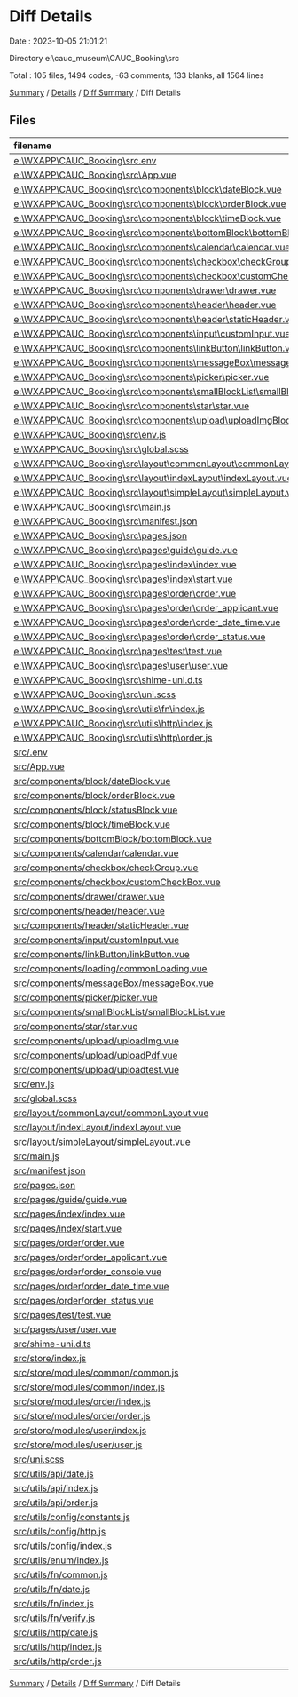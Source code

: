 # Diff Details

Date : 2023-10-05 21:01:21

Directory e:\\cauc_museum\\CAUC_Booking\\src

Total : 105 files,  1494 codes, -63 comments, 133 blanks, all 1564 lines

[Summary](results.md) / [Details](details.md) / [Diff Summary](diff.md) / Diff Details

## Files
| filename | language | code | comment | blank | total |
| :--- | :--- | ---: | ---: | ---: | ---: |
| [e:\WXAPP\CAUC_Booking\src\.env](/e:%5CWXAPP%5CCAUC_Booking%5Csrc%5C.env) | Properties | -2 | 0 | 0 | -2 |
| [e:\WXAPP\CAUC_Booking\src\App.vue](/e:%5CWXAPP%5CCAUC_Booking%5Csrc%5CApp.vue) | Vue | -16 | 0 | -2 | -18 |
| [e:\WXAPP\CAUC_Booking\src\components\block\dateBlock.vue](/e:%5CWXAPP%5CCAUC_Booking%5Csrc%5Ccomponents%5Cblock%5CdateBlock.vue) | Vue | -58 | -82 | -6 | -146 |
| [e:\WXAPP\CAUC_Booking\src\components\block\orderBlock.vue](/e:%5CWXAPP%5CCAUC_Booking%5Csrc%5Ccomponents%5Cblock%5CorderBlock.vue) | Vue | -73 | 0 | -5 | -78 |
| [e:\WXAPP\CAUC_Booking\src\components\block\timeBlock.vue](/e:%5CWXAPP%5CCAUC_Booking%5Csrc%5Ccomponents%5Cblock%5CtimeBlock.vue) | Vue | -52 | 0 | -6 | -58 |
| [e:\WXAPP\CAUC_Booking\src\components\bottomBlock\bottomBlock.vue](/e:%5CWXAPP%5CCAUC_Booking%5Csrc%5Ccomponents%5CbottomBlock%5CbottomBlock.vue) | Vue | -31 | 0 | -3 | -34 |
| [e:\WXAPP\CAUC_Booking\src\components\calendar\calendar.vue](/e:%5CWXAPP%5CCAUC_Booking%5Csrc%5Ccomponents%5Ccalendar%5Ccalendar.vue) | Vue | -130 | 0 | -12 | -142 |
| [e:\WXAPP\CAUC_Booking\src\components\checkbox\checkGroup.vue](/e:%5CWXAPP%5CCAUC_Booking%5Csrc%5Ccomponents%5Ccheckbox%5CcheckGroup.vue) | Vue | -65 | -60 | -5 | -130 |
| [e:\WXAPP\CAUC_Booking\src\components\checkbox\customCheckBox.vue](/e:%5CWXAPP%5CCAUC_Booking%5Csrc%5Ccomponents%5Ccheckbox%5CcustomCheckBox.vue) | Vue | -8 | 0 | -7 | -15 |
| [e:\WXAPP\CAUC_Booking\src\components\drawer\drawer.vue](/e:%5CWXAPP%5CCAUC_Booking%5Csrc%5Ccomponents%5Cdrawer%5Cdrawer.vue) | Vue | -68 | 0 | -8 | -76 |
| [e:\WXAPP\CAUC_Booking\src\components\header\header.vue](/e:%5CWXAPP%5CCAUC_Booking%5Csrc%5Ccomponents%5Cheader%5Cheader.vue) | Vue | -112 | 0 | -11 | -123 |
| [e:\WXAPP\CAUC_Booking\src\components\header\staticHeader.vue](/e:%5CWXAPP%5CCAUC_Booking%5Csrc%5Ccomponents%5Cheader%5CstaticHeader.vue) | Vue | -75 | 0 | -7 | -82 |
| [e:\WXAPP\CAUC_Booking\src\components\input\customInput.vue](/e:%5CWXAPP%5CCAUC_Booking%5Csrc%5Ccomponents%5Cinput%5CcustomInput.vue) | Vue | -52 | 0 | -4 | -56 |
| [e:\WXAPP\CAUC_Booking\src\components\linkButton\linkButton.vue](/e:%5CWXAPP%5CCAUC_Booking%5Csrc%5Ccomponents%5ClinkButton%5ClinkButton.vue) | Vue | -53 | 0 | -5 | -58 |
| [e:\WXAPP\CAUC_Booking\src\components\messageBox\messageBox.vue](/e:%5CWXAPP%5CCAUC_Booking%5Csrc%5Ccomponents%5CmessageBox%5CmessageBox.vue) | Vue | -17 | 0 | -3 | -20 |
| [e:\WXAPP\CAUC_Booking\src\components\picker\picker.vue](/e:%5CWXAPP%5CCAUC_Booking%5Csrc%5Ccomponents%5Cpicker%5Cpicker.vue) | Vue | -105 | 0 | -15 | -120 |
| [e:\WXAPP\CAUC_Booking\src\components\smallBlockList\smallBlockList.vue](/e:%5CWXAPP%5CCAUC_Booking%5Csrc%5Ccomponents%5CsmallBlockList%5CsmallBlockList.vue) | Vue | -60 | 0 | -6 | -66 |
| [e:\WXAPP\CAUC_Booking\src\components\star\star.vue](/e:%5CWXAPP%5CCAUC_Booking%5Csrc%5Ccomponents%5Cstar%5Cstar.vue) | Vue | -16 | 0 | -5 | -21 |
| [e:\WXAPP\CAUC_Booking\src\components\upload\uploadImgBlock.vue](/e:%5CWXAPP%5CCAUC_Booking%5Csrc%5Ccomponents%5Cupload%5CuploadImgBlock.vue) | Vue | -30 | 0 | -3 | -33 |
| [e:\WXAPP\CAUC_Booking\src\env.js](/e:%5CWXAPP%5CCAUC_Booking%5Csrc%5Cenv.js) | JavaScript | 0 | 0 | -2 | -2 |
| [e:\WXAPP\CAUC_Booking\src\global.scss](/e:%5CWXAPP%5CCAUC_Booking%5Csrc%5Cglobal.scss) | SCSS | -7 | 0 | -3 | -10 |
| [e:\WXAPP\CAUC_Booking\src\layout\commonLayout\commonLayout.vue](/e:%5CWXAPP%5CCAUC_Booking%5Csrc%5Clayout%5CcommonLayout%5CcommonLayout.vue) | Vue | -62 | 0 | -5 | -67 |
| [e:\WXAPP\CAUC_Booking\src\layout\indexLayout\indexLayout.vue](/e:%5CWXAPP%5CCAUC_Booking%5Csrc%5Clayout%5CindexLayout%5CindexLayout.vue) | Vue | -186 | -1 | -9 | -196 |
| [e:\WXAPP\CAUC_Booking\src\layout\simpleLayout\simpleLayout.vue](/e:%5CWXAPP%5CCAUC_Booking%5Csrc%5Clayout%5CsimpleLayout%5CsimpleLayout.vue) | Vue | -51 | 0 | -4 | -55 |
| [e:\WXAPP\CAUC_Booking\src\main.js](/e:%5CWXAPP%5CCAUC_Booking%5Csrc%5Cmain.js) | JavaScript | -9 | 0 | -2 | -11 |
| [e:\WXAPP\CAUC_Booking\src\manifest.json](/e:%5CWXAPP%5CCAUC_Booking%5Csrc%5Cmanifest.json) | JSON | -64 | -8 | -1 | -73 |
| [e:\WXAPP\CAUC_Booking\src\pages.json](/e:%5CWXAPP%5CCAUC_Booking%5Csrc%5Cpages.json) | JSON | -97 | 0 | -5 | -102 |
| [e:\WXAPP\CAUC_Booking\src\pages\guide\guide.vue](/e:%5CWXAPP%5CCAUC_Booking%5Csrc%5Cpages%5Cguide%5Cguide.vue) | Vue | -15 | 0 | -3 | -18 |
| [e:\WXAPP\CAUC_Booking\src\pages\index\index.vue](/e:%5CWXAPP%5CCAUC_Booking%5Csrc%5Cpages%5Cindex%5Cindex.vue) | Vue | -196 | 0 | -10 | -206 |
| [e:\WXAPP\CAUC_Booking\src\pages\index\start.vue](/e:%5CWXAPP%5CCAUC_Booking%5Csrc%5Cpages%5Cindex%5Cstart.vue) | Vue | -9 | 0 | -3 | -12 |
| [e:\WXAPP\CAUC_Booking\src\pages\order\order.vue](/e:%5CWXAPP%5CCAUC_Booking%5Csrc%5Cpages%5Corder%5Corder.vue) | Vue | -145 | 0 | -7 | -152 |
| [e:\WXAPP\CAUC_Booking\src\pages\order\order_applicant.vue](/e:%5CWXAPP%5CCAUC_Booking%5Csrc%5Cpages%5Corder%5Corder_applicant.vue) | Vue | -553 | -19 | -33 | -605 |
| [e:\WXAPP\CAUC_Booking\src\pages\order\order_date_time.vue](/e:%5CWXAPP%5CCAUC_Booking%5Csrc%5Cpages%5Corder%5Corder_date_time.vue) | Vue | -506 | -2 | -14 | -522 |
| [e:\WXAPP\CAUC_Booking\src\pages\order\order_status.vue](/e:%5CWXAPP%5CCAUC_Booking%5Csrc%5Cpages%5Corder%5Corder_status.vue) | Vue | -183 | 0 | -8 | -191 |
| [e:\WXAPP\CAUC_Booking\src\pages\test\test.vue](/e:%5CWXAPP%5CCAUC_Booking%5Csrc%5Cpages%5Ctest%5Ctest.vue) | Vue | -57 | 0 | -7 | -64 |
| [e:\WXAPP\CAUC_Booking\src\pages\user\user.vue](/e:%5CWXAPP%5CCAUC_Booking%5Csrc%5Cpages%5Cuser%5Cuser.vue) | Vue | -92 | -1 | -4 | -97 |
| [e:\WXAPP\CAUC_Booking\src\shime-uni.d.ts](/e:%5CWXAPP%5CCAUC_Booking%5Csrc%5Cshime-uni.d.ts) | TypeScript | -5 | 0 | -1 | -6 |
| [e:\WXAPP\CAUC_Booking\src\uni.scss](/e:%5CWXAPP%5CCAUC_Booking%5Csrc%5Cuni.scss) | SCSS | -37 | -26 | -15 | -78 |
| [e:\WXAPP\CAUC_Booking\src\utils\fn\index.js](/e:%5CWXAPP%5CCAUC_Booking%5Csrc%5Cutils%5Cfn%5Cindex.js) | JavaScript | -44 | -2 | -5 | -51 |
| [e:\WXAPP\CAUC_Booking\src\utils\http\index.js](/e:%5CWXAPP%5CCAUC_Booking%5Csrc%5Cutils%5Chttp%5Cindex.js) | JavaScript | -4 | 0 | -1 | -5 |
| [e:\WXAPP\CAUC_Booking\src\utils\http\order.js](/e:%5CWXAPP%5CCAUC_Booking%5Csrc%5Cutils%5Chttp%5Corder.js) | JavaScript | -13 | -1 | -2 | -16 |
| [src/.env](/src/.env) | Properties | 2 | 0 | 0 | 2 |
| [src/App.vue](/src/App.vue) | Vue | 16 | 0 | 2 | 18 |
| [src/components/block/dateBlock.vue](/src/components/block/dateBlock.vue) | Vue | 73 | 0 | 7 | 80 |
| [src/components/block/orderBlock.vue](/src/components/block/orderBlock.vue) | Vue | 73 | 0 | 5 | 78 |
| [src/components/block/statusBlock.vue](/src/components/block/statusBlock.vue) | Vue | 81 | 0 | 4 | 85 |
| [src/components/block/timeBlock.vue](/src/components/block/timeBlock.vue) | Vue | 65 | 0 | 9 | 74 |
| [src/components/bottomBlock/bottomBlock.vue](/src/components/bottomBlock/bottomBlock.vue) | Vue | 31 | 0 | 3 | 34 |
| [src/components/calendar/calendar.vue](/src/components/calendar/calendar.vue) | Vue | 160 | 0 | 10 | 170 |
| [src/components/checkbox/checkGroup.vue](/src/components/checkbox/checkGroup.vue) | Vue | 79 | 0 | 4 | 83 |
| [src/components/checkbox/customCheckBox.vue](/src/components/checkbox/customCheckBox.vue) | Vue | 8 | 0 | 7 | 15 |
| [src/components/drawer/drawer.vue](/src/components/drawer/drawer.vue) | Vue | 74 | 0 | 8 | 82 |
| [src/components/header/header.vue](/src/components/header/header.vue) | Vue | 112 | 0 | 11 | 123 |
| [src/components/header/staticHeader.vue](/src/components/header/staticHeader.vue) | Vue | 75 | 0 | 7 | 82 |
| [src/components/input/customInput.vue](/src/components/input/customInput.vue) | Vue | 57 | 0 | 4 | 61 |
| [src/components/linkButton/linkButton.vue](/src/components/linkButton/linkButton.vue) | Vue | 53 | 0 | 5 | 58 |
| [src/components/loading/commonLoading.vue](/src/components/loading/commonLoading.vue) | Vue | 110 | 1 | 21 | 132 |
| [src/components/messageBox/messageBox.vue](/src/components/messageBox/messageBox.vue) | Vue | 82 | 41 | 11 | 134 |
| [src/components/picker/picker.vue](/src/components/picker/picker.vue) | Vue | 105 | 0 | 13 | 118 |
| [src/components/smallBlockList/smallBlockList.vue](/src/components/smallBlockList/smallBlockList.vue) | Vue | 60 | 0 | 6 | 66 |
| [src/components/star/star.vue](/src/components/star/star.vue) | Vue | 16 | 0 | 5 | 21 |
| [src/components/upload/uploadImg.vue](/src/components/upload/uploadImg.vue) | Vue | 30 | 0 | 3 | 33 |
| [src/components/upload/uploadPdf.vue](/src/components/upload/uploadPdf.vue) | Vue | 43 | 0 | 6 | 49 |
| [src/components/upload/uploadtest.vue](/src/components/upload/uploadtest.vue) | Vue | 30 | 0 | 3 | 33 |
| [src/env.js](/src/env.js) | JavaScript | 0 | 0 | 2 | 2 |
| [src/global.scss](/src/global.scss) | SCSS | 45 | 0 | 11 | 56 |
| [src/layout/commonLayout/commonLayout.vue](/src/layout/commonLayout/commonLayout.vue) | Vue | 62 | 0 | 5 | 67 |
| [src/layout/indexLayout/indexLayout.vue](/src/layout/indexLayout/indexLayout.vue) | Vue | 186 | 1 | 9 | 196 |
| [src/layout/simpleLayout/simpleLayout.vue](/src/layout/simpleLayout/simpleLayout.vue) | Vue | 53 | 0 | 3 | 56 |
| [src/main.js](/src/main.js) | JavaScript | 11 | 0 | 2 | 13 |
| [src/manifest.json](/src/manifest.json) | JSON | 64 | 8 | 1 | 73 |
| [src/pages.json](/src/pages.json) | JSON | 103 | 0 | 6 | 109 |
| [src/pages/guide/guide.vue](/src/pages/guide/guide.vue) | Vue | 15 | 0 | 3 | 18 |
| [src/pages/index/index.vue](/src/pages/index/index.vue) | Vue | 214 | 0 | 13 | 227 |
| [src/pages/index/start.vue](/src/pages/index/start.vue) | Vue | 9 | 0 | 3 | 12 |
| [src/pages/order/order.vue](/src/pages/order/order.vue) | Vue | 140 | 0 | 6 | 146 |
| [src/pages/order/order_applicant.vue](/src/pages/order/order_applicant.vue) | Vue | 619 | 1 | 33 | 653 |
| [src/pages/order/order_console.vue](/src/pages/order/order_console.vue) | Vue | 302 | 0 | 12 | 314 |
| [src/pages/order/order_date_time.vue](/src/pages/order/order_date_time.vue) | Vue | 525 | 2 | 16 | 543 |
| [src/pages/order/order_status.vue](/src/pages/order/order_status.vue) | Vue | 187 | 0 | 12 | 199 |
| [src/pages/test/test.vue](/src/pages/test/test.vue) | Vue | 42 | 0 | 6 | 48 |
| [src/pages/user/user.vue](/src/pages/user/user.vue) | Vue | 139 | 3 | 10 | 152 |
| [src/shime-uni.d.ts](/src/shime-uni.d.ts) | TypeScript | 5 | 0 | 1 | 6 |
| [src/store/index.js](/src/store/index.js) | JavaScript | 3 | 0 | 1 | 4 |
| [src/store/modules/common/common.js](/src/store/modules/common/common.js) | JavaScript | 8 | 0 | 2 | 10 |
| [src/store/modules/common/index.js](/src/store/modules/common/index.js) | JavaScript | 1 | 0 | 1 | 2 |
| [src/store/modules/order/index.js](/src/store/modules/order/index.js) | JavaScript | 1 | 0 | 1 | 2 |
| [src/store/modules/order/order.js](/src/store/modules/order/order.js) | JavaScript | 48 | 2 | 6 | 56 |
| [src/store/modules/user/index.js](/src/store/modules/user/index.js) | JavaScript | 1 | 0 | 1 | 2 |
| [src/store/modules/user/user.js](/src/store/modules/user/user.js) | JavaScript | 113 | 8 | 8 | 129 |
| [src/uni.scss](/src/uni.scss) | SCSS | 37 | 26 | 15 | 78 |
| [src/utils/api/date.js](/src/utils/api/date.js) | JavaScript | 57 | 1 | 4 | 62 |
| [src/utils/api/index.js](/src/utils/api/index.js) | JavaScript | 2 | 0 | 1 | 3 |
| [src/utils/api/order.js](/src/utils/api/order.js) | JavaScript | 97 | 18 | 4 | 119 |
| [src/utils/config/constants.js](/src/utils/config/constants.js) | JavaScript | 1 | 0 | 0 | 1 |
| [src/utils/config/http.js](/src/utils/config/http.js) | JavaScript | 8 | 0 | 3 | 11 |
| [src/utils/config/index.js](/src/utils/config/index.js) | JavaScript | 1 | 0 | 0 | 1 |
| [src/utils/enum/index.js](/src/utils/enum/index.js) | JavaScript | 3 | 0 | 1 | 4 |
| [src/utils/fn/common.js](/src/utils/fn/common.js) | JavaScript | 45 | 6 | 4 | 55 |
| [src/utils/fn/date.js](/src/utils/fn/date.js) | JavaScript | 51 | 8 | 9 | 68 |
| [src/utils/fn/index.js](/src/utils/fn/index.js) | JavaScript | 103 | 10 | 11 | 124 |
| [src/utils/fn/verify.js](/src/utils/fn/verify.js) | JavaScript | 8 | 1 | 1 | 10 |
| [src/utils/http/date.js](/src/utils/http/date.js) | JavaScript | 57 | 1 | 4 | 62 |
| [src/utils/http/index.js](/src/utils/http/index.js) | JavaScript | 8 | 0 | 3 | 11 |
| [src/utils/http/order.js](/src/utils/http/order.js) | JavaScript | 43 | 1 | 2 | 46 |

[Summary](results.md) / [Details](details.md) / [Diff Summary](diff.md) / Diff Details
